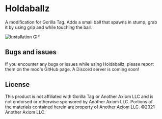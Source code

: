 # Holdaballz
A modification for Gorilla Tag. Adds a small ball that spawns in stump, grab it by using grip and while touching the ball.

![Installation GIF](Marketing/Show)

## Bugs and issues
If you encounter any bugs or issues while using Holdaballz, please report them on the mod's GitHub page. A Discord server is coming soon!

## License
This product is not affiliated with Gorilla Tag or Another Axiom LLC and is not endorsed or otherwise sponsored by Another Axiom LLC. Portions of the materials contained herein are property of Another Axiom LLC. ©2021 Another Axiom LLC.
